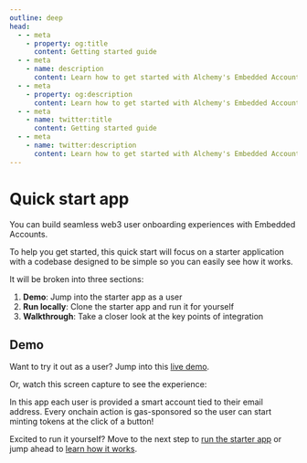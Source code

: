 ```yaml
---
outline: deep
head:
  - - meta
    - property: og:title
      content: Getting started guide
  - - meta
    - name: description
      content: Learn how to get started with Alchemy's Embedded Accounts using Account Kit and the Alchemy Signer, Modular Account, Rundler and Gas Manager.
  - - meta
    - property: og:description
      content: Learn how to get started with Alchemy's Embedded Accounts using Account Kit and the Alchemy Signer, Modular Account, Rundler and Gas Manager.
  - - meta
    - name: twitter:title
      content: Getting started guide
  - - meta
    - name: twitter:description
      content: Learn how to get started with Alchemy's Embedded Accounts using Account Kit and the Alchemy Signer, Modular Account, Rundler and Gas Manager.
---
```


# Quick start app

You can build seamless web3 user onboarding experiences with Embedded Accounts.

To help you get started, this quick start will focus on a starter application with a codebase designed to be simple so you can easily see how it works.

It will be broken into three sections:

1. **Demo**: Jump into the starter app as a user
2. **Run locally**: Clone the starter app and run it for yourself
3. **Walkthrough**: Take a closer look at the key points of integration

## Demo

Want to try it out as a user? Jump into this [live demo](https://embedded-accounts-quickstart.vercel.app/).

Or, watch this screen capture to see the experience:

<VideoEmbed src="/videos/embedded-accounts-full.mp4" />

In this app each user is provided a smart account tied to their email address. Every onchain action is gas-sponsored so the user can start minting tokens at the click of a button!

Excited to run it yourself? Move to the next step to [run the starter app](./run-the-app.md) or jump ahead to [learn how it works](./how-it-works.md).
